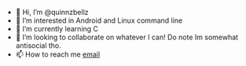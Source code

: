 - 👋 Hi, I’m @quinnzbellz
- 👀 I’m interested in Android and Linux command line
- 🌱 I’m currently learning C
- 💞️ I’m looking to collaborate on whatever I can! Do note Im somewhat antisocial tho.
- 📫 How to reach me [email](mailto:quinnzbellz@gmail.com)

<!---
quinnzbellz/quinnzbellz is a ✨ special ✨ repository because its `README.md` (this file) appears on your GitHub profile.
You can click the Preview link to take a look at your changes.
--->
